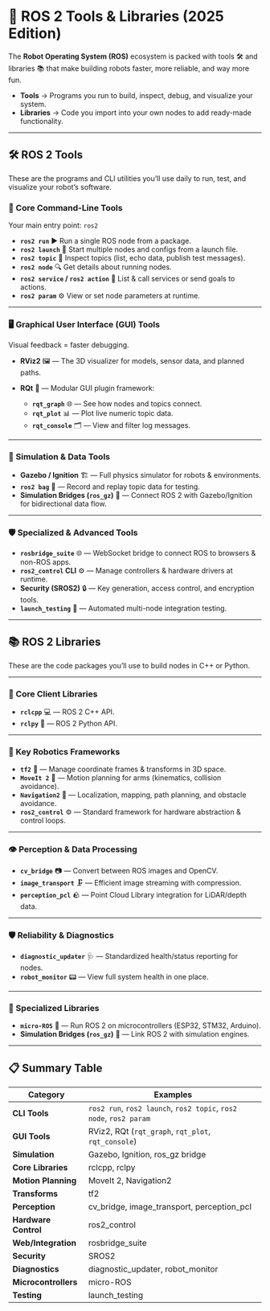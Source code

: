 
# 🤖 ROS 2 Tools & Libraries (2025 Edition)

The **Robot Operating System (ROS)** ecosystem is packed with tools 🛠️ and libraries 📚 that make building robots faster, more reliable, and way more fun.

* **Tools** → Programs you run to build, inspect, debug, and visualize your system.
* **Libraries** → Code you import into your own nodes to add ready-made functionality.

---

## 🛠️ ROS 2 Tools

These are the programs and CLI utilities you’ll use daily to run, test, and visualize your robot’s software.

### 🔹 Core Command-Line Tools

Your main entry point: `ros2`

* **`ros2 run`** ▶️ Run a single ROS node from a package.
* **`ros2 launch`** 🚀 Start multiple nodes and configs from a launch file.
* **`ros2 topic`** 📡 Inspect topics (list, echo data, publish test messages).
* **`ros2 node`** 🔍 Get details about running nodes.
* **`ros2 service` / `ros2 action`** 🤝 List & call services or send goals to actions.
* **`ros2 param`** ⚙️ View or set node parameters at runtime.

---

### 🖥️ Graphical User Interface (GUI) Tools

Visual feedback = faster debugging.

* **RViz2** 🖼️ — The 3D visualizer for models, sensor data, and planned paths.
* **RQt** 🔌 — Modular GUI plugin framework:

  * **`rqt_graph`** 🌐 — See how nodes and topics connect.
  * **`rqt_plot`** 📊 — Plot live numeric topic data.
  * **`rqt_console`** 🗂️ — View and filter log messages.

---

### 🧪 Simulation & Data Tools

* **Gazebo / Ignition** 🏗️ — Full physics simulator for robots & environments.
* **`ros2 bag`** 🎥 — Record and replay topic data for testing.
* **Simulation Bridges (`ros_gz`)** 🌉 — Connect ROS 2 with Gazebo/Ignition for bidirectional data flow.

---

### 🛡️ Specialized & Advanced Tools

* **`rosbridge_suite`** 🌐 — WebSocket bridge to connect ROS to browsers & non-ROS apps.
* **`ros2_control` CLI** ⚙️ — Manage controllers & hardware drivers at runtime.
* **Security (SROS2)** 🔒 — Key generation, access control, and encryption tools.
* **`launch_testing`** 🧪 — Automated multi-node integration testing.

---

## 📚 ROS 2 Libraries

These are the code packages you’ll use to build nodes in C++ or Python.

---

### 🔹 Core Client Libraries

* **`rclcpp`** 💻 — ROS 2 C++ API.
* **`rclpy`** 🐍 — ROS 2 Python API.

---

### 🤖 Key Robotics Frameworks

* **`tf2`** 🧭 — Manage coordinate frames & transforms in 3D space.
* **`MoveIt 2`** 🦾 — Motion planning for arms (kinematics, collision avoidance).
* **`Navigation2`** 🚗 — Localization, mapping, path planning, and obstacle avoidance.
* **`ros2_control`** ⚙️ — Standard framework for hardware abstraction & control loops.

---

### 👁️ Perception & Data Processing

* **`cv_bridge`** 📷 — Convert between ROS images and OpenCV.
* **`image_transport`** 🗜️ — Efficient image streaming with compression.
* **`perception_pcl`** 🪨 — Point Cloud Library integration for LiDAR/depth data.

---

### 🛡️ Reliability & Diagnostics

* **`diagnostic_updater`** 🩺 — Standardized health/status reporting for nodes.
* **`robot_monitor`** 📟 — View full system health in one place.

---

### 🧩 Specialized Libraries

* **`micro-ROS`** 🔬 — Run ROS 2 on microcontrollers (ESP32, STM32, Arduino).
* **Simulation Bridges (`ros_gz`)** 🌉 — Link ROS 2 with simulation engines.

---

## 📋 Summary Table

| Category             | Examples                                                           |
| -------------------- | ------------------------------------------------------------------ |
| **CLI Tools**        | `ros2 run`, `ros2 launch`, `ros2 topic`, `ros2 node`, `ros2 param` |
| **GUI Tools**        | RViz2, RQt (`rqt_graph`, `rqt_plot`, `rqt_console`)                |
| **Simulation**       | Gazebo, Ignition, ros\_gz bridge                                   |
| **Core Libraries**   | rclcpp, rclpy                                                      |
| **Motion Planning**  | MoveIt 2, Navigation2                                              |
| **Transforms**       | tf2                                                                |
| **Perception**       | cv\_bridge, image\_transport, perception\_pcl                      |
| **Hardware Control** | ros2\_control                                                      |
| **Web/Integration**  | rosbridge\_suite                                                   |
| **Security**         | SROS2                                                              |
| **Diagnostics**      | diagnostic\_updater, robot\_monitor                                |
| **Microcontrollers** | micro-ROS                                                          |
| **Testing**          | launch\_testing                                                    |


